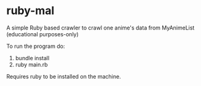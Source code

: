 # ruby-mal
A simple Ruby based crawler to crawl one anime's data from MyAnimeList (educational purposes-only)

To run the program do:
1. bundle install
2. ruby main.rb

Requires ruby to be installed on the machine.

